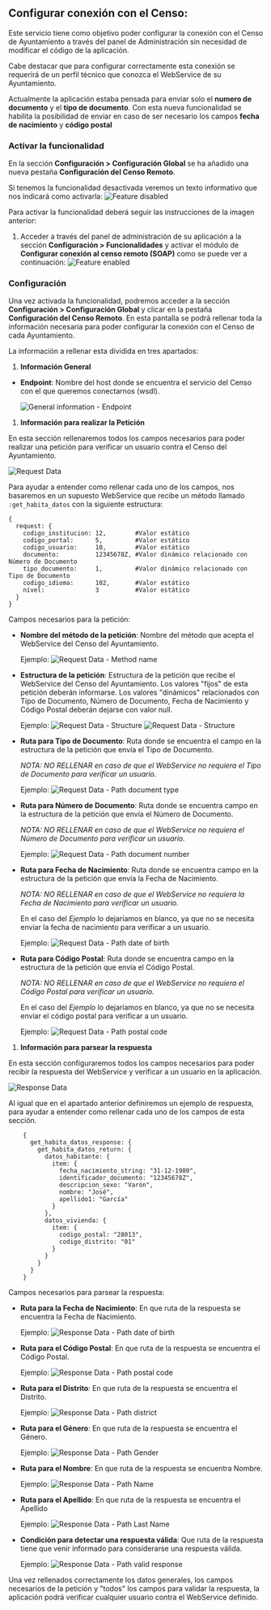 ## Configurar conexión con el Censo:

Este servicio tiene como objetivo poder configurar la conexión con el Censo de Ayuntamiento a través del panel de Administración sin necesidad de modificar el código de la aplicación.

Cabe destacar que para configurar correctamente esta conexión se requerirá de un perfil técnico que conozca el WebService de su Ayuntamiento.

Actualmente la aplicación estaba pensada para enviar solo el **numero de documento** y el **tipo de documento**. Con esta nueva funcionalidad se habilita la posibilidad de enviar en caso de ser necesario los campos **fecha de nacimiento** y **código postal**


### Activar la funcionalidad
En la sección **Configuración > Configuración Global** se ha añadido una nueva pestaña **Configuración del Censo Remoto**.

Si tenemos la funcionalidad desactivada veremos un texto informativo que nos indicará como activarla:
![Feature disabled](../../img/remote_census/feature-disabled-es.png)

Para activar la funcionalidad deberá seguir las instrucciones de la imagen anterior:
1. Acceder a través del panel de administración de su aplicación a la sección **Configuración > Funcionalidades** y activar el módulo de **Configurar conexión al censo remoto (SOAP)** como se puede ver a continuación:
![Feature enabled](../../img/remote_census/feature-enabled-es.png)

### Configuración
Una vez activada la funcionalidad, podremos acceder a la sección **Configuración > Configuración Global** y clicar en la pestaña **Configuración del Censo Remoto**.
En esta pantalla se podrá rellenar toda la información necesaria para poder configurar la conexión con el Censo de cada Ayuntamiento.

La información a rellenar esta dividida en tres apartados:

1. **Información General**
  - **Endpoint**: Nombre del host donde se encuentra el servicio del Censo con el que queremos conectarnos (wsdl).

    ![General information - Endpoint](../../img/remote_census/general-information-endpoint-es.png)

1. **Información para realizar la Petición**

  En esta sección rellenaremos todos los campos necesarios para poder realizar una petición para verificar un usuario contra el Censo del Ayuntamiento.

  ![Request Data](../../img/remote_census/request-data-es.png)

  Para ayudar a entender como rellenar cada uno de los campos, nos basaremos en un supuesto WebService que recibe un método llamado `:get_habita_datos` con la siguiente estructura:
  ```
  {
    request: {
      codigo_institucion: 12,        #Valor estático
      codigo_portal:      5,         #Valor estático
      codigo_usuario:     10,        #Valor estático
      documento:          12345678Z, #Valor dinámico relacionado con Número de Documento
      tipo_documento:     1,         #Valor dinámico relacionado con Tipo de Documento
      codigo_idioma:      102,       #Valor estático
      nivel:              3          #Valor estático
    }
  }
  ```

  Campos necesarios para la petición:

  - **Nombre del método de la petición**: Nombre del método que acepta el WebService del Censo del Ayuntamiento.

    Ejemplo:
    ![Request Data - Method name](../../img/remote_census/request-data-method-name-es.png)

  - **Estructura de la petición**: Estructura de la petición que recibe el WebService del Censo del Ayuntamiento. Los valores "fijos" de esta petición deberán informarse. Los valores "dinámicos" relacionados con Tipo de Documento, Número de Documento, Fecha de Nacimiento y Código Postal deberán dejarse con valor null.

    Ejemplo:
    ![Request Data - Structure](../../img/remote_census/request-data-structure-es.png)
    ![Request Data - Structure](../../img/remote_census/request-data-structure-info-es.png)

  - **Ruta para Tipo de Documento**: Ruta donde se encuentra el campo en la estructura de la petición que envía el Tipo de Documento.

    *NOTA: NO RELLENAR en caso de que el WebService no requiera el Tipo de Documento para verificar un usuario.*

    Ejemplo:
    ![Request Data - Path document type](../../img/remote_census/request-data-path-document-type-es.png)

  - **Ruta para Número de Documento**: Ruta donde se encuentra campo en la estructura de la petición que envía el Número de Documento.

    *NOTA: NO RELLENAR en caso de que el WebService no requiera el Número de Documento para verificar un usuario.*

    Ejemplo:
    ![Request Data - Path document number](../../img/remote_census/request-data-path-document-number-es.png)

  - **Ruta para Fecha de Nacimiento**: Ruta donde se encuentra campo en la estructura de la petición que envía la Fecha de Nacimiento.

    *NOTA: NO RELLENAR en caso de que el WebService no requiera la Fecha de Nacimiento para verificar un usuario.*

    En el caso del *Ejemplo* lo dejaríamos en blanco, ya que no se necesita enviar la fecha de nacimiento para verificar a un usuario.

    Ejemplo:
    ![Request Data - Path date of birth](../../img/remote_census/request-data-path-date-of-birth-es.png)

  - **Ruta para Código Postal**: Ruta donde se encuentra campo en la estructura de la petición que envía el Código Postal.

    *NOTA: NO RELLENAR en caso de que el WebService no requiera el Código Postal para verificar un usuario.*

    En el caso del *Ejemplo* lo dejaríamos en blanco, ya que no se necesita enviar el código postal para verificar a un usuario.

    Ejemplo:
    ![Request Data - Path postal code](../../img/remote_census/request-data-path-postal-code-es.png)

1. **Información para parsear la respuesta**

  En esta sección configuraremos todos los campos necesarios para poder recibir la respuesta del WebService y verificar a un usuario en la aplicación.

  ![Response Data](../../img/remote_census/response-data-es.png)

  Al igual que en el apartado anterior definiremos un ejemplo de respuesta, para ayudar a entender como rellenar cada uno de los campos de esta sección.

  ```
      {
        get_habita_datos_response: {
          get_habita_datos_return: {
            datos_habitante: {
              item: {
                fecha_nacimiento_string: "31-12-1980",
                identificador_documento: "12345678Z",
                descripcion_sexo: "Varón",
                nombre: "José",
                apellido1: "García"
              }
            },
            datos_vivienda: {
              item: {
                codigo_postal: "28013",
                codigo_distrito: "01"
              }
            }
          }
        }
      }
  ```

  Campos necesarios para parsear la respuesta:

  - **Ruta para la Fecha de Nacimiento**: En que ruta de la respuesta se encuentra la Fecha de Nacimiento.

    Ejemplo:
    ![Response Data - Path date of birth](../../img/remote_census/response-data-path-date-of-birth-es.png)

  - **Ruta para el Código Postal**: En que ruta de la respuesta se encuentra el Código Postal.

    Ejemplo:
    ![Response Data - Path postal code](../../img/remote_census/response-data-path-postal-code-es.png)

  - **Ruta para el Distrito**: En que ruta de la respuesta se encuentra el Distrito.

    Ejemplo:
    ![Response Data - Path district](../../img/remote_census/response-data-path-district-es.png)

  - **Ruta para el Género**: En que ruta de la respuesta se encuentra el Género.

    Ejemplo:
    ![Response Data - Path Gender](../../img/remote_census/response-data-path-gender-es.png)

  - **Ruta para el Nombre**: En que ruta de la respuesta se encuentra Nombre.

    Ejemplo:
    ![Response Data - Path Name](../../img/remote_census/response-data-path-name-es.png)

  - **Ruta para el Apellido**: En que ruta de la respuesta se encuentra el Apellido

    Ejemplo:
    ![Response Data - Path Last Name](../../img/remote_census/response-data-path-last-name-es.png)

  - **Condición para detectar una respuesta válida**: Que ruta de la respuesta tiene que venir informado para considerarse una respuesta válida.

    Ejemplo:
    ![Response Data - Path valid response](../../img/remote_census/response-data-path-valid-response-es.png)


  Una vez rellenados correctamente los datos generales, los campos necesarios de la petición y "todos" los campos para validar la respuesta, la aplicación podrá verificar cualquier usuario contra el WebService definido.

